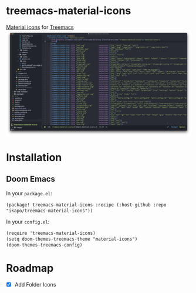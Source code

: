 # treemacs-material-icons
[Material icons](https://github.com/PKief/vscode-material-icon-theme) for [Treemacs](https://github.com/Alexander-Miller/treemacs)
![Treemacs material icons screenshot](https://github.com/ikapo/treemacs-material-icons/blob/main/screenshot.png?raw=true)
# Installation
## Doom Emacs
In your `package.el`:
```elisp
(package! treemacs-material-icons :recipe (:host github :repo "ikapo/treemacs-material-icons"))
```

In your `config.el`:
```elisp
(require 'treemacs-material-icons)
(setq doom-themes-treemacs-theme "material-icons")
(doom-themes-treemacs-config)
```

# Roadmap
  * [x] Add Folder Icons

